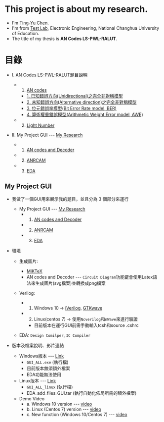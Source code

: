 ﻿# This project is about my research.
* I'm [Ting-Yu Chen](https://github.com/Wilhelmine21/Wilhelmine21). 
* I'm from [Test Lab](http://testlab.ncue.edu.tw/tch/), Electronic Engineering, National Changhua University of Education.
* The title of my thesis is **AN Codes LS-PWL-RALUT**.

# 目錄

* I. [AN Codes LS-PWL-RALUT題目說明](https://github.com/Wilhelmine21/Wilhelmine21/blob/main/MyProject_GUI/AN%20Codes%20LS-PWL-RALUT.md#an-codes-ls-pwl-ralut-題目說明)	

	* 1. [AN codes](https://github.com/Wilhelmine21/Wilhelmine21/blob/main/MyProject_GUI/AN%20Codes.md#an-codes-----wiki)

		* [1. 已知錯誤方向(Unidirectional)之完全非對稱模型](https://github.com/Wilhelmine21/Wilhelmine21/blob/main/MyProject_GUI/AN%20Codes.md#1-已知錯誤方向unidirectional之完全非對稱模型)
		* [2. 未知錯誤方向(Alternative direction)之完全非對稱模型](https://github.com/Wilhelmine21/Wilhelmine21/blob/main/MyProject_GUI/AN%20Codes.md#2-未知錯誤方向alternative-direction之完全非對稱模型)
		* [3. 位元錯誤率模型(Bit Error Rate model, BER)](https://github.com/Wilhelmine21/Wilhelmine21/blob/main/MyProject_GUI/AN%20Codes.md#3-位元錯誤率模型bit-error-rate-model-ber)
		* [4. 算術權重錯誤模型(Arithmetic Weight Error model, AWE)](https://github.com/Wilhelmine21/Wilhelmine21/blob/main/MyProject_GUI/AN%20Codes.md#4-算術權重錯誤模型arithmetic-weight-error-model-awe)
	
	* 2. [Light Number](https://github.com/Wilhelmine21/Wilhelmine21/blob/main/MyProject_GUI/Light%20Numbers.md#light-number)

* II. My Project GUI --- [My Research](https://github.com/Wilhelmine21/Wilhelmine21/blob/main/MyProject_GUI/My%20Research.md#my-research)

	* 1. [AN codes and Decoder](https://github.com/Wilhelmine21/Wilhelmine21/blob/main/MyProject_GUI/GUI-AN-codes.md#an-codes-and-decoder)
	* 2. [ANRCAM](https://github.com/Wilhelmine21/Wilhelmine21/blob/main/MyProject_GUI/GUI-ANRCAM.md#anrcam)
	* 3. [EDA](https://github.com/Wilhelmine21/Wilhelmine21/blob/main/MyProject_GUI/GUI-EDA.md#eda)

## My Project GUI
* 我做了一個GUI用來展示我的題目，並且分為 3 個部分來運行
	* My Project GUI --- [My Research](https://github.com/Wilhelmine21/Wilhelmine21/blob/main/MyProject_GUI/My%20Research.md#my-research)
		* 1. [AN codes and Decoder](https://github.com/Wilhelmine21/Wilhelmine21/blob/main/MyProject_GUI/GUI-AN-codes.md#an-codes-and-decoder)
		* 2. [ANRCAM](https://github.com/Wilhelmine21/Wilhelmine21/blob/main/MyProject_GUI/GUI-ANRCAM.md#anrcam)
		* 3. [EDA](https://github.com/Wilhelmine21/Wilhelmine21/blob/main/MyProject_GUI/GUI-EDA.md#eda)
* 環境
	* 生成圖片:
		* [MiKTeX](https://miktex.org/)
		* AN codes and Decoder --- `Circuit Diagram`功能鍵會使用Latex語法來生成圖片(svg檔案)並轉換成png檔案
	
	* Verilog: 
		* 1. Windows 10 -> [iVerilog](http://iverilog.icarus.com/), [GTKwave](http://gtkwave.sourceforge.net/)
		* 2. Linux(centos 7) -> 使用`Ncverilog`和`nWave`來進行驗證
			* 目前版本在運行GUI前需手動輸入tcsh和source .cshrc
			
	* EDA: `Design Comilper`, `IC Compiler`

* 版本及檔案說明、影片連結
	* Windows版本 --- [Link]()
		* `GUI_ALL.exe` (執行檔)
		* 目前版本無須額外檔案
		* EDA功能無法使用
	* Linux版本 --- [Link]()
		* `GUI_ALL_linux` (執行檔)
		* EDA_add_files_GUI.tar (執行自動化佈局所需的額外檔案)
	* Demo Video
		* a. Windows 10 version --- [video](https://www.youtube.com/watch?v=kXfVsiijhno)
		* b. Linux (Centos 7) version --- [video](https://www.youtube.com/watch?v=Rb99CHsb28k)
		* c. New function (Windows 10/Centos 7) --- [video](https://youtu.be/7bM51ICH6qc)
